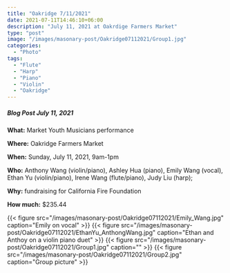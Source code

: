 ```yaml
---
title: "Oakridge 7/11/2021"
date: 2021-07-11T14:46:10+06:00
description: "July 11, 2021 at Oakrdige Farmers Market"
type: "post"
image: "/images/masonary-post/Oakridge07112021/Group1.jpg"
categories:
  - "Photo"
tags:
  - "Flute"
  - "Harp"
  - "Piano"
  - "Violin"
  - "Oakridge"
---
```


##### Blog Post July 11, 2021

**What:** Market Youth Musicians performance

**Where:** Oakridge Farmers Market

**When:** Sunday, July 11, 2021, 9am-1pm

**Who:** Anthony Wang (violin/piano), Ashley Hua (piano), Emily Wang (vocal), Ethan Yu (violin/piano), Irene Wang (flute/piano), Judy Liu (harp);

**Why:** fundraising for California Fire Foundation

**How much:** $235.44

{{< figure src="/images/masonary-post/Oakridge07112021/Emily_Wang.jpg" caption="Emily on vocal" >}}
{{< figure src="/images/masonary-post/Oakridge07112021/EthanYu_AnthongWang.jpg" caption="Ethan and Anthoy on a violin piano duet" >}}
{{< figure src="/images/masonary-post/Oakridge07112021/Group1.jpg" caption="" >}}
{{< figure src="/images/masonary-post/Oakridge07112021/Group2.jpg" caption="Group picture" >}}
